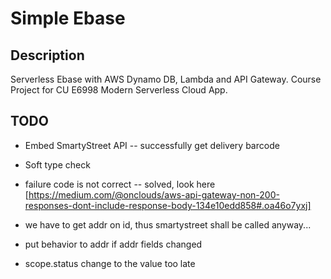 # Simple Ebase

## Description

Serverless Ebase with AWS Dynamo DB, Lambda and API Gateway. 
Course Project for CU E6998 Modern Serverless Cloud App.

## TODO

* Embed SmartyStreet API -- successfully get delivery barcode

* Soft type check

* failure code is not correct -- solved, look here [https://medium.com/@onclouds/aws-api-gateway-non-200-responses-dont-include-response-body-134e10edd858#.oa46o7yxj]

* we have to get addr on id, thus smartystreet shall be called anyway...

* put behavior to addr if addr fields changed

* scope.status change to the value too late
